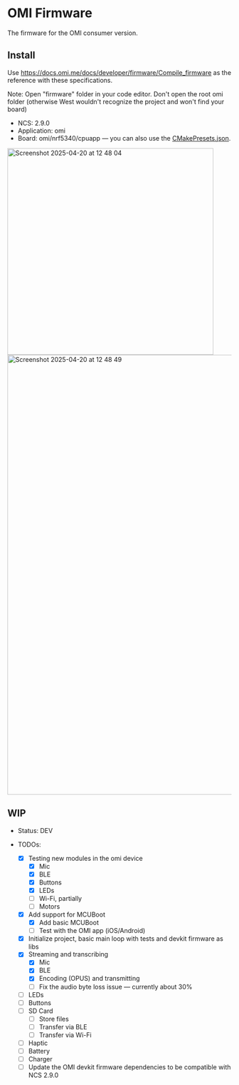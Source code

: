 # OMI Firmware

The firmware for the OMI consumer version.

## Install

Use https://docs.omi.me/docs/developer/firmware/Compile_firmware as the reference with these specifications.

Note: Open "firmware" folder in your code editor. Don't open the root omi folder (otherwise West wouldn't recognize the project and won't find your board)

- NCS: 2.9.0
- Application: omi
- Board: omi/nrf5340/cpuapp — you can also use the [CMakePresets.json](CMakePresets.json).

 <img width="463" alt="Screenshot 2025-04-20 at 12 48 04" src="https://github.com/user-attachments/assets/5fc17e99-9cdd-4b2a-a438-fc4c6ffed498" />

 <img width="986" alt="Screenshot 2025-04-20 at 12 48 49" src="https://github.com/user-attachments/assets/ccce238d-fa4b-4cbc-af7c-fc7688569b95" />



## WIP

- Status: DEV

- TODOs:
  - [x] Testing new modules in the omi device
    - [x] Mic
    - [x] BLE
    - [x] Buttons
    - [x] LEDs
    - [ ] Wi-Fi, partially
    - [ ] Motors
  - [x] Add support for MCUBoot
    - [x] Add basic MCUBoot
    - [ ] Test with the OMI app (iOS/Android)
  - [x] Initialize project, basic main loop with tests and devkit firmware as libs
  - [x] Streaming and transcribing
    - [x] Mic
    - [x] BLE
    - [x] Encoding (OPUS) and transmitting
    - [ ] Fix the audio byte loss issue — currently about 30%
  - [ ] LEDs
  - [ ] Buttons
  - [ ] SD Card
    - [ ] Store files
    - [ ] Transfer via BLE
    - [ ] Transfer via Wi-Fi
  - [ ] Haptic
  - [ ] Battery
  - [ ] Charger
  - [ ] Update the OMI devkit firmware dependencies to be compatible with NCS 2.9.0

